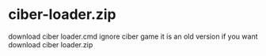 # ciber-loader.zip
download ciber loader.cmd
ignore ciber game it is an old version
if you want download ciber loader.zip
